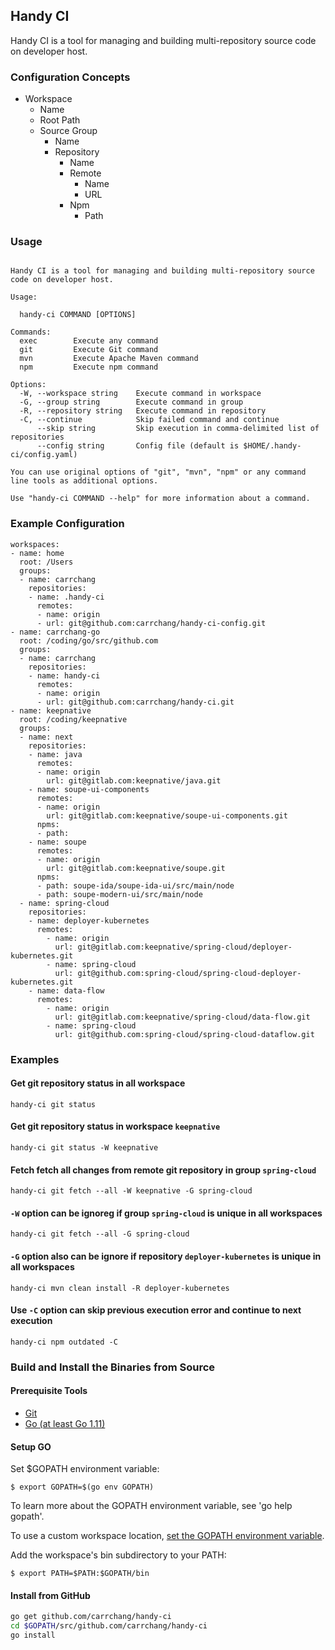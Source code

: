 ## Handy CI

Handy CI is a tool for managing and building multi-repository source code on developer host.

### Configuration Concepts

* Workspace
  * Name
  * Root Path
  * Source Group
    * Name
    * Repository
      * Name
      * Remote
        * Name
        * URL
      * Npm
        * Path

### Usage

```

Handy CI is a tool for managing and building multi-repository source code on developer host.

Usage:

  handy-ci COMMAND [OPTIONS]

Commands:
  exec        Execute any command
  git         Execute Git command
  mvn         Execute Apache Maven command
  npm         Execute npm command

Options:
  -W, --workspace string    Execute command in workspace
  -G, --group string        Execute command in group
  -R, --repository string   Execute command in repository
  -C, --continue            Skip failed command and continue
      --skip string         Skip execution in comma-delimited list of repositories
      --config string       Config file (default is $HOME/.handy-ci/config.yaml)

You can use original options of "git", "mvn", "npm" or any command line tools as additional options.

Use "handy-ci COMMAND --help" for more information about a command.

```

### Example Configuration

```
workspaces:
- name: home
  root: /Users
  groups:
  - name: carrchang
    repositories:
    - name: .handy-ci
      remotes:
      - name: origin
      - url: git@github.com:carrchang/handy-ci-config.git
- name: carrchang-go
  root: /coding/go/src/github.com
  groups:
  - name: carrchang
    repositories:
    - name: handy-ci
      remotes:
      - name: origin
      - url: git@github.com:carrchang/handy-ci.git
- name: keepnative
  root: /coding/keepnative
  groups:
  - name: next
    repositories:
    - name: java
      remotes:
      - name: origin
        url: git@gitlab.com:keepnative/java.git
    - name: soupe-ui-components
      remotes:
      - name: origin
        url: git@gitlab.com:keepnative/soupe-ui-components.git
      npms:
      - path:
    - name: soupe
      remotes:
      - name: origin
        url: git@gitlab.com:keepnative/soupe.git
      npms:
      - path: soupe-ida/soupe-ida-ui/src/main/node
      - path: soupe-modern-ui/src/main/node
  - name: spring-cloud
    repositories:
    - name: deployer-kubernetes
      remotes:
        - name: origin
          url: git@gitlab.com:keepnative/spring-cloud/deployer-kubernetes.git
        - name: spring-cloud
          url: git@github.com:spring-cloud/spring-cloud-deployer-kubernetes.git
    - name: data-flow
      remotes:
        - name: origin
          url: git@gitlab.com:keepnative/spring-cloud/data-flow.git
        - name: spring-cloud
          url: git@github.com:spring-cloud/spring-cloud-dataflow.git    
```

### Examples


#### Get git repository status in all workspace

```
handy-ci git status
``` 

#### Get git repository status in workspace `keepnative`

```
handy-ci git status -W keepnative
```

#### Fetch fetch all changes from remote git repository in group `spring-cloud`

```
handy-ci git fetch --all -W keepnative -G spring-cloud
```

#### `-W` option can be ignoreg if group `spring-cloud` is unique in all workspaces

```
handy-ci git fetch --all -G spring-cloud
```

#### `-G` option also can be ignore if repository `deployer-kubernetes` is unique in all workspaces

```
handy-ci mvn clean install -R deployer-kubernetes 
```

#### Use `-C` option can skip previous execution error and continue to next execution

```
handy-ci npm outdated -C
``` 

### Build and Install the Binaries from Source

#### Prerequisite Tools

* [Git](https://git-scm.com/)
* [Go (at least Go 1.11)](https://golang.org/dl/)

#### Setup GO

Set $GOPATH environment variable:
```
$ export GOPATH=$(go env GOPATH)
```

To learn more about the GOPATH environment variable, see 'go help gopath'.

To use a custom workspace location, [set the GOPATH environment variable](https://golang.org/wiki/SettingGOPATH).

Add the workspace's bin subdirectory to your PATH:
```
$ export PATH=$PATH:$GOPATH/bin
```

#### Install from GitHub

```bash
go get github.com/carrchang/handy-ci
cd $GOPATH/src/github.com/carrchang/handy-ci
go install
```

